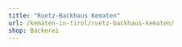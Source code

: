 ```yaml
---
title: "Ruetz-Backhaus Kematen"
url: /kematen-in-tirol/ruetz-backhaus-kematen/
shop: Bäckerei
---
```

